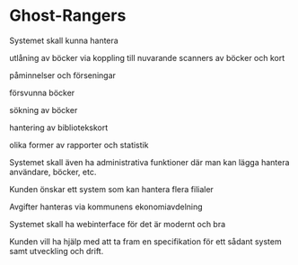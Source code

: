 # Ghost-Rangers

Systemet skall kunna hantera

utlåning av böcker via koppling till nuvarande scanners av böcker och kort

påminnelser och förseningar

försvunna böcker

sökning av böcker

hantering av bibliotekskort

olika former av rapporter och statistik

Systemet skall även ha administrativa funktioner där man kan lägga hantera användare, böcker, etc.

Kunden önskar ett system som kan hantera flera filialer

Avgifter hanteras via kommunens ekonomiavdelning

Systemet skall ha webinterface för det är modernt och bra

Kunden vill ha hjälp med att ta fram en specifikation för ett sådant system samt utveckling och drift.
